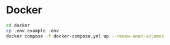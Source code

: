 # Docker

```bash
cd docker
cp .env.example .env
docker compose -f docker-compose.yml up --renew-anon-volumes
```
